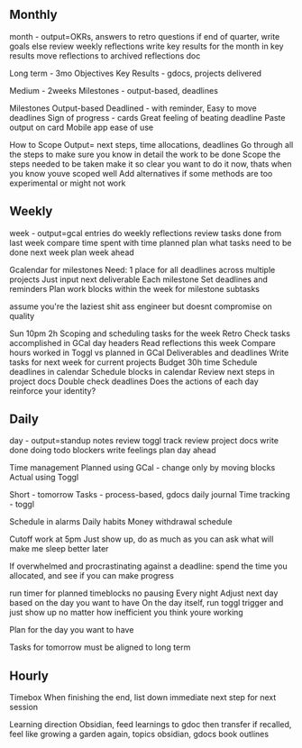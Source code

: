 ## Monthly
month - output=OKRs, answers to retro questions
if end of quarter, write goals
else
review weekly reflections
write key results for the month in key results
move reflections to archived reflections doc

Long term - 3mo
Objectives
Key Results - gdocs, projects delivered

Medium - 2weeks
Milestones - output-based, deadlines

Milestones
Output-based
Deadlined - with reminder, Easy to move deadlines
Sign of progress - cards
Great feeling of beating deadline
Paste output on card
Mobile app ease of use

How to Scope
Output= next steps, time allocations, deadlines
Go through all the steps to make sure you know in detail the work to be done
Scope the steps needed to be taken
make it so clear you want to do it now, thats when you know youve scoped well
Add alternatives if some methods are too experimental or might not work

## Weekly
week - output=gcal entries
do weekly reflections
review tasks done from last week
compare time spent with time planned
plan what tasks need to be done next week
plan week ahead

Gcalendar for milestones
Need: 1 place for all deadlines across multiple projects
Just input next deliverable
Each milestone Set deadlines and reminders
Plan work blocks within the week for milestone subtasks

assume you're the laziest shit ass engineer but doesnt compromise on quality

Sun 10pm 2h Scoping and scheduling tasks for the week
Retro
Check tasks accomplished in GCal day headers
Read reflections this week
Compare hours worked in Toggl vs planned in GCal
Deliverables and deadlines
Write tasks for next week for current projects
Budget 30h time
Schedule deadlines in calendar
Schedule blocks in calendar
Review next steps in project docs
Double check deadlines
Does the actions of each day reinforce your identity?

## Daily
day - output=standup notes
review toggl track
review project docs
write done doing todo blockers
write feelings
plan day ahead

Time management
Planned using GCal - change only by moving blocks
Actual using Toggl

Short - tomorrow
Tasks - process-based, gdocs daily journal
Time tracking - toggl

Schedule in alarms
Daily habits
Money withdrawal schedule

Cutoff work at 5pm
Just show up, 
do as much as you can
ask what will make me sleep better later

If overwhelmed and procrastinating against a deadline: spend the time you allocated, and see if you can make progress

run timer for planned timeblocks no pausing
Every night Adjust next day based on the day you want to have
On the day itself, run toggl trigger and just show up no matter how inefficient you think youre working

Plan for the day you want to have

Tasks for tomorrow must be aligned to long term

## Hourly
Timebox
When finishing the end, list down immediate next step for next session

Learning direction
Obsidian, feed learnings to gdoc then transfer if recalled, feel like growing a garden again, topics obsidian, gdocs book outlines